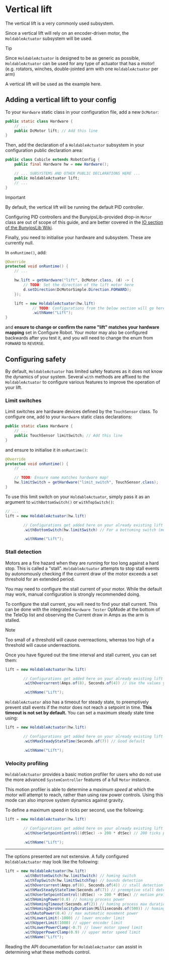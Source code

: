 # Vertical lift

The vertical lift is a very commonly used subsystem.

Since a vertical lift will rely on an encoder-driven motor, the `HoldableActuator` subsystem will be used.

> [!TIP]
> Since `HoldableActuator` is designed to be as generic as possible, `HoldableActuator` can be used for any type of actuator that has a motor! (e.g. rotators, winches, double-jointed arm with one `HoldableActuator` per arm) 
>
> A vertical lift will be used as the example here.

## Adding a vertical lift to your config

To your `Hardware` static class in your configuration file, add a new `DcMotor`:

```java
public static class Hardware {
    // ...
    public DcMotor lift; // Add this line
}
```

Then, add the declaration of a `HoldableActuator` subsystem in your configuration public declaration area:

```java
public class Cubicle extends RobotConfig {
    public final Hardware hw = new Hardware();

    // ... SUBSYSTEMS AND OTHER PUBLIC DECLARATIONS HERE ...
    public HoldableActuator lift;
    // ...
}
```

> [!IMPORTANT]
> By default, the vertical lift will be running the default PID controller.
>
> Configuring PID controllers and the BunyipsLib-provided drop-in `Motor` class are out of scope of this guide, and
> are better covered in the [IO section of the BunyipsLib Wiki](https://github.com/Murray-Bridge-Bunyips/BunyipsLib/wiki/IO).

Finally, you need to initialise your hardware and subsystem. These are currently null.

In `onRuntime()`, add:
```java
@Override
protected void onRuntime() {
    // ...

    hw.lift = getHardware("lift", DcMotor.class, (d) -> {
        // TODO: Set the direction of the lift motor here
        d.setDirection(DcMotorSimple.Direction.FORWARD);
    });

    lift = new HoldableActuator(hw.lift)
            // TODO: Configurations from the below section will go here!
            .withName("Lift");
}
```
and **ensure to change or confirm the name "lift" matches your hardware mapping** set in Configure Robot.
Your motor may also be configured backwards after you test it, and you will need to change the enum from `FORWARD` to `REVERSE`.

## Configuring safety
By default, `HoldableActuator` has limited safety features as it does not know the dynamics of your system. Several `with` methods are affixed to the `HoldableActuator`
to configure various features to improve the operation of your lift.

### Limit switches
Limit switches are hardware devices defined by the `TouchSensor` class. To configure one, add to your `Hardware` static class declarations:
```java
public static class Hardware {
    // ...
    public TouchSensor limitSwitch; // Add this line
}
```
and ensure to initialise it in `onRuntime()`:
```java
@Override
protected void onRuntime() {
    // ...

    // TODO: Ensure name matches hardware map!
    hw.limitSwitch = getHardware("limit_switch", TouchSensor.class);
}
```

To use this limit switch on your `HoldableActuator`, simply pass it as an argument to `withBottomSwitch()` or `withTopSwitch()`:
```java
// ...
lift = new HoldableActuator(hw.lift)

        // Configurations get added here on your already existing lift assignment
        .withBottomSwitch(hw.limitSwitch) // For a bottoming switch (most common)

        .withName("Lift");
```
### Stall detection
Motors are a fire hazard when they are running for too long against a hard stop. This is called a "stall". `HoldableActuator` attempts to stop stall events by
autonomously checking if the current draw of the motor exceeds a set threshold for an extended period.

You may need to configure the stall current of your motor. While the default may work, manual configuration is strongly recommended doing.

To configure the stall current, you will need to find your stall current. This can be done with the integrated `Hardware Tester` OpMode at the bottom of the TeleOp
list and observing the Current draw in Amps as the arm is stalled.

> [!NOTE]
> Too small of a threshold will cause overreactions, whereas too high of a threshold will cause underreactions.

Once you have figured out the time interval and stall current, you can set them:
```java
lift = new HoldableActuator(hw.lift)

        // Configurations get added here on your already existing lift assignment
        .withOvercurrent(Amps.of(8), Seconds.of(4)) // Use the values you desire

        .withName("Lift");
```

`HoldableActuator` also has a timeout for steady state, to preemptively prevent stall events if the motor does not reach a setpoint in time.
**This timeout is not set by default.** You can set a maximum steady state time using:
```java
lift = new HoldableActuator(hw.lift)

        // Configurations get added here on your already existing lift assignment
        .withMaxSteadyStateTime(Seconds.of(7)) // Good default

        .withName("Lift");
```

### Velocity profiling
`HoldableActuator` provides a basic motion profiler for users who do not use the more advanced `SystemController` features of a full `Motor` instance.

This motion profiler is able to determine a *maximum speed* at which the motor will attempt to reach, rather than using raw power controls. Using this mode
can also improve system dynamics against gravity.

To define a maximum speed in ticks per second, use the following:
```java
lift = new HoldableActuator(hw.lift)

        // Configurations get added here on your already existing lift assignment
        .withUserSetpointControl((dtSec) -> 200 * dtSec) // 200 ticks per second, change as desired

        .withName("Lift");
```
___

The options presented are not extensive. A fully configured `HoldableActuator` may look like the following:
```java
lift = new HoldableActuator(hw.lift)
        .withBottomSwitch(hw.limitSwitch) // homing switch
        .withTopSwitch(hw.limitSwitchTop) // bounds detection
        .withOvercurrent(Amps.of(8), Seconds.of(4)) // stall detection
        .withMaxSteadyStateTime(Seconds.of(7)) // preemptive stall detection
        .withUserSetpointControl((dtSec) -> 200 * dtSec) // motion profiling
        .withHomingPower(0.8) // homing process power
        .withHomingTimeout(Seconds.of(2)) // homing process max duration
        .withHomingZeroVelocityDuration(Milliseconds.of(500)) // homing check interval
        .withAutoPower(0.4) // max automatic movement power
        .withLowerLimit(-1000) // lower encoder limit
        .withUpperLimit(1000) // upper encoder limit
        .withLowerPowerClamp(-0.7) // lower motor speed limit
        .withUpperPowerClamp(0.9) // upper motor speed limit
        .withName("Lift");
```
Reading the API documentation for `HoldableActuator` can assist in determining what these methods control.